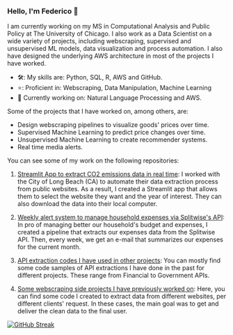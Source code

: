 ### Hello, I'm Federico 👋

I am currently working on my MS in Computational Analysis and Public Policy at The University of Chicago. I also work as a Data Scientist on a wide variety of projects, including webscraping, supervised and unsupervised ML models, data visualization and process automation. I also have designed the underlying AWS architecture in most of the projects I have worked.

- 🛠️: My skills are: Python, SQL, R, AWS and GitHub.
- ⭐: Proficient in: Webscraping, Data Manipulation, Machine Learning
- 📖 Currently working on: Natural Language Processing and AWS.

Some of the projects that I have worked on, among others, are:

- Design webscraping pipelines to visualize goods' prices over time.
- Supervised Machine Learning to predict price changes over time.
- Unsupervised Machine Learning to create recommender systems.
- Real time media alerts.

You can see some of my work on the following repositories:

1) [Streamlit App to extract CO2 emissions data in real time](https://github.com/City-of-Long-Beach-Public/climate_inventory): I worked with the City of Long Beach (CA) to automate their data extraction process from public websites. As a result, I created a Streamlit app that allows them to select the website they want and the year of interest. They can also download the data into their local computer.
     
3) [Weekly alert system to manage household expenses via Splitwise's API](https://github.com/FedericoDM/splitwise-household-expenses): In pro of managing better our household's budget and expenses, I created a pipeline that extracts our expenses data from the Splitwise API. Then, every week, we get an e-mail that summarizes our expenses for the current month.

  
5) [API extraction codes I have used in other projects](https://github.com/FedericoDM/API-extractions): You can mostly find some code samples of API extractions I have done in the past for different projects. These range from Financial to Government APIs.
   
7) [Some webscraping side projects I have previously worked on](https://github.com/FedericoDM/webscraping-sideprojects): Here, you can find some code I created to extract data from different websites, per different clients' request. In these cases, the main goal was to get and deliver the clean data to the final user.

<!--
![FedericoDM's GitHub stats](https://github-readme-stats-sigma-five.vercel.app/api?username=FedericoDM&show_icons=true&theme=codeSTACKr&count_private=true)
-->

[![GitHub Streak](http://github-readme-streak-stats.herokuapp.com?user=FedericoDM&theme=dark&background=000000)](https://git.io/streak-stats)


<!--
[![Top Langs](https://github-readme-stats.vercel.app/api/top-langs/?username=FedericoDM&layout=compact&theme=vision-friendly-dark)](https://github.com/anuraghazra/github-readme-stats)
-->

<!--
**FedericoDM/FedericoDM** is a ✨ _special_ ✨ repository because its `README.md` (this file) appears on your GitHub profile.

Here are some ideas to get you started:

- 🔭 I’m currently working on ...
- 🌱 I’m currently learning ...
- 👯 I’m looking to collaborate on ...
- 🤔 I’m looking for help with ...
- 💬 Ask me about ...
-->
